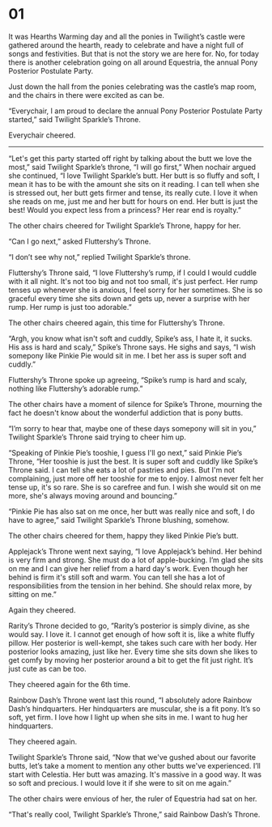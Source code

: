 # 01

It was Hearths Warming day and all the ponies in Twilight’s castle were gathered around the hearth, ready to celebrate and have a night full of songs and festivities. But that is not the story we are here for. No, for today there is another celebration going on all around Equestria, the annual Pony Posterior Postulate Party.

Just down the hall from the ponies celebrating was the castle’s map room, and the chairs in there were excited as can be.

“Everychair, I am proud to declare the annual Pony Posterior Postulate Party started,” said Twilight Sparkle’s Throne.

Everychair cheered.



***

“Let's get this party started off right by talking about the butt we love the most,” said Twilight Sparkle’s throne, “I will go first,” When nochair argued she continued, “I love Twilight Sparkle’s butt. Her butt is so fluffy and soft, I mean it has to be with the amount she sits on it reading. I can tell when she is stressed out, her butt gets firmer and tense, its really cute. I love it when she reads on me, just me and her butt for hours on end. Her butt is just the best! Would you expect less from a princess? Her rear end is royalty.”

The other chairs cheered for Twilight Sparkle’s Throne, happy for her.

“Can I go next,” asked Fluttershy’s Throne.

“I don’t see why not,” replied Twilight Sparkle’s throne.

Fluttershy’s Throne said, “I love Fluttershy’s rump, if I could I would cuddle with it all night. It's not too big and not too small, it's just perfect. Her rump tenses up whenever she is anxious, I feel sorry for her sometimes. She is so graceful every time she sits down and gets up, never a surprise with her rump. Her rump is just too adorable.”

The other chairs cheered again, this time for Fluttershy’s Throne.

“Argh, you know what isn't soft and cuddly, Spike’s ass, I hate it, it sucks. His ass is hard and scaly,” Spike’s Throne says. He sighs and says, “I wish somepony like Pinkie Pie would sit in me. I bet her ass is super soft and cuddly.”

Fluttershy’s Throne spoke up agreeing, “Spike’s rump is hard and scaly, nothing like Fluttershy’s adorable rump.”

The other chairs have a moment of silence for Spike’s Throne, mourning the fact he doesn't know about the wonderful addiction that is pony butts.

“I’m sorry to hear that, maybe one of these days somepony will sit in you,” Twilight Sparkle’s Throne said trying to cheer him up.

“Speaking of Pinkie Pie’s tooshie, I guess I'll go next,” said Pinkie Pie’s Throne, “Her tooshie is just the best. It is super soft and cuddly like Spike’s Throne said. I can tell she eats a lot of pastries and pies. But I'm not complaining, just more off her tooshie for me to enjoy. I almost never felt her tense up, it's so rare. She is so carefree and fun. I wish she would sit on me more, she's always moving around and bouncing.”

“Pinkie Pie has also sat on me once, her butt was really nice and soft, I do have to agree,” said Twilight Sparkle’s Throne blushing, somehow.

The other chairs cheered for them, happy they liked Pinkie Pie’s butt.

Applejack’s Throne went next saying, “I love Applejack’s behind. Her behind is very firm and strong. She must do a lot of apple-bucking. I’m glad she sits on me and I can give her relief from a hard day's work. Even though her behind is firm it's still soft and warm. You can tell she has a lot of responsibilities from the tension in her behind. She should relax more, by sitting on me.”

Again they cheered.

Rarity’s Throne decided to go, ”Rarity’s posterior is simply divine, as she would say. I love it. I cannot get enough of how soft it is, like a white fluffy pillow. Her posterior is well-kempt, she takes such care with her body. Her posterior looks amazing, just like her. Every time she sits down she likes to get comfy by moving her posterior around a bit to get the fit just right. It’s just cute as can be too.

They cheered again for the 6th time.

Rainbow Dash’s Throne went last this round, “I absolutely adore Rainbow Dash’s hindquarters. Her hindquarters are muscular, she is a fit pony. It’s so soft, yet firm. I love how I light up when she sits in me. I want to hug her hindquarters. 

They cheered again.

Twilight Sparkle’s Throne said, “Now that we've gushed about our favorite butts, let’s take a moment to mention any other butts we've experienced. I’ll start with Celestia. Her butt was amazing. It's massive in a good way. It was so soft and precious. I would love it if she were to sit on me again.”

The other chairs were envious of her, the ruler of Equestria had sat on her.

“That's really cool, Twilight Sparkle’s Throne,” said Rainbow Dash’s Throne.

